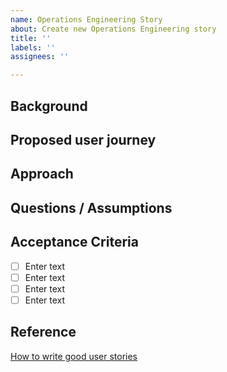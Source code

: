```yaml
---
name: Operations Engineering Story
about: Create new Operations Engineering story
title: ''
labels: ''
assignees: ''

---
```


## Background

<!-- Describe background of the story -->

## Proposed user journey

<!-- Describe user journey and needs for better understanding of the work -->

## Approach

<!-- Describe proposed approach -->


## Questions / Assumptions

<!-- Additional information to explain approach taken -->

## Acceptance Criteria

<!-- Checklist for acceptance criteria, for example: -->

- [ ] Enter text
- [ ] Enter text
- [ ] Enter text
- [ ] Enter text

## Reference

[How to write good user stories](https://www.gov.uk/service-manual/agile-delivery/writing-user-stories)
